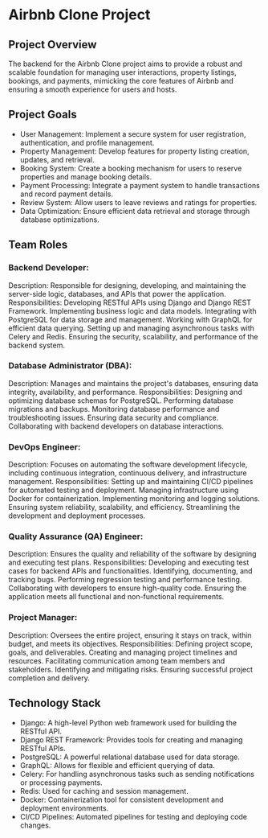 # Airbnb Clone Project
## Project Overview
The backend for the Airbnb Clone project aims to provide a robust and scalable foundation for managing user interactions, property listings, bookings, and payments, mimicking the core features of Airbnb and ensuring a smooth experience for users and hosts. 

## Project Goals
+ User Management: Implement a secure system for user registration, authentication, and profile management. 
+ Property Management: Develop features for property listing creation, updates, and retrieval. 
+ Booking System: Create a booking mechanism for users to reserve properties and manage booking details. 
+ Payment Processing: Integrate a payment system to handle transactions and record payment details. 
+ Review System: Allow users to leave reviews and ratings for properties. 
+ Data Optimization: Ensure efficient data retrieval and storage through database optimizations. 

## Team Roles
### Backend Developer:
Description: Responsible for designing, developing, and maintaining the server-side logic, databases, and APIs that power the application.
Responsibilities:
Developing RESTful APIs using Django and Django REST Framework.
Implementing business logic and data models.
Integrating with PostgreSQL for data storage and management.
Working with GraphQL for efficient data querying.
Setting up and managing asynchronous tasks with Celery and Redis.
Ensuring the security, scalability, and performance of the backend system.

### Database Administrator (DBA):
Description: Manages and maintains the project's databases, ensuring data integrity, availability, and performance.
Responsibilities:
Designing and optimizing database schemas for PostgreSQL.
Performing database migrations and backups.
Monitoring database performance and troubleshooting issues.
Ensuring data security and compliance.
Collaborating with backend developers on database interactions.

### DevOps Engineer:
Description: Focuses on automating the software development lifecycle, including continuous integration, continuous delivery, and infrastructure management.
Responsibilities:
Setting up and maintaining CI/CD pipelines for automated testing and deployment.
Managing infrastructure using Docker for containerization.
Implementing monitoring and logging solutions.
Ensuring system reliability, scalability, and efficiency.
Streamlining the development and deployment processes.

### Quality Assurance (QA) Engineer:
Description: Ensures the quality and reliability of the software by designing and executing test plans.
Responsibilities:
Developing and executing test cases for backend APIs and functionalities.
Identifying, documenting, and tracking bugs.
Performing regression testing and performance testing.
Collaborating with developers to ensure high-quality code.
Ensuring the application meets all functional and non-functional requirements.

### Project Manager:
Description: Oversees the entire project, ensuring it stays on track, within budget, and meets its objectives.
Responsibilities:
Defining project scope, goals, and deliverables.
Creating and managing project timelines and resources.
Facilitating communication among team members and stakeholders.
Identifying and mitigating risks.
Ensuring successful project completion and delivery.

## Technology Stack
+ Django: A high-level Python web framework used for building the RESTful API. 
+ Django REST Framework: Provides tools for creating and managing RESTful APIs. 
+ PostgreSQL: A powerful relational database used for data storage. 
+ GraphQL: Allows for flexible and efficient querying of data. 
+ Celery: For handling asynchronous tasks such as sending notifications or processing payments. 
+ Redis: Used for caching and session management. 
+ Docker: Containerization tool for consistent development and deployment environments. 
+ CI/CD Pipelines: Automated pipelines for testing and deploying code changes. 